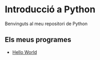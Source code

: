 # Introducció a Python

Benvinguts al meu repositori de Python

## Els meus programes

- [Hello World](hello_world.py)

